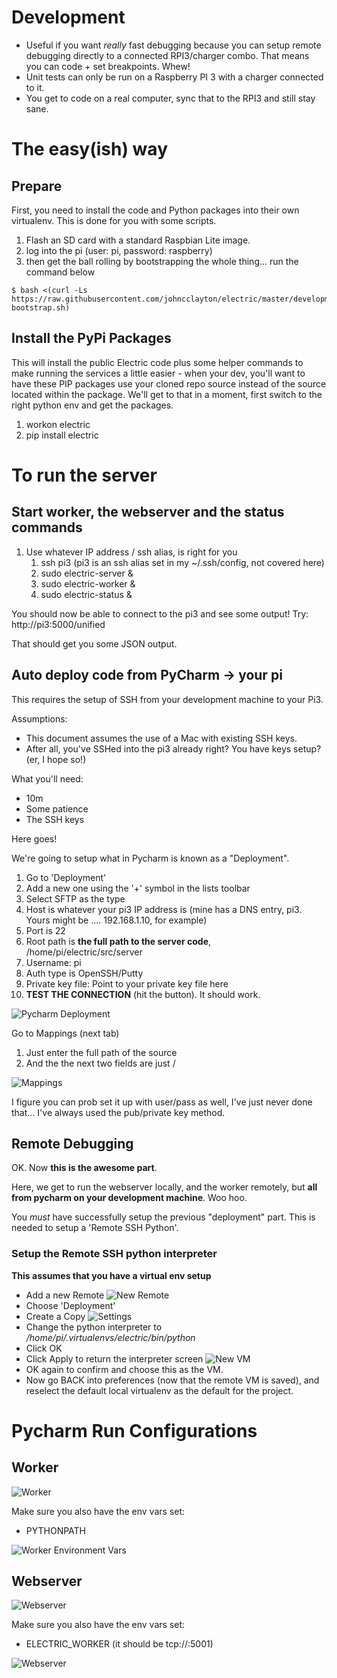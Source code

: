 # Development
* Useful if you want *really* fast debugging because you can setup remote debugging directly to a connected RPI3/charger combo. That means you can code + set breakpoints. Whew! 
* Unit tests can only be run on a Raspberry PI 3 with a charger connected to it.
* You get to code on a real computer, sync that to the RPI3 and still stay sane.

# The easy(ish) way

## Prepare

First, you need to install the code and Python packages into their own virtualenv. This is done for you with some scripts.

  1. Flash an SD card with a standard Raspbian Lite image. 
  1. log into the pi (user: pi, password: raspberry)
  1. then get the ball rolling by bootstrapping the whole thing... run the command below
  
    $ bash <(curl -Ls https://raw.githubusercontent.com/johncclayton/electric/master/development/rpi3-bootstrap.sh)


## Install the PyPi Packages
This will install the public Electric code plus some helper commands to make running the services a little easier - when your dev, you'll want to have these PIP packages use your
cloned repo source instead of the source located within the package.  We'll get to that in a moment, first switch to the right python env and get the packages. 

  1. workon electric 
  1. pip install electric 

# To run the server

## Start worker, the webserver and the status commands
1. Use whatever IP address / ssh alias, is right for you
    1. ssh pi3 (pi3 is an ssh alias set in my ~/.ssh/config, not covered here)
    1. sudo electric-server &
    1. sudo electric-worker &
    1. sudo electric-status &

You should now be able to connect to the pi3 and see some output!
Try:  http://pi3:5000/unified

That should get you some JSON output.

## Auto deploy code from PyCharm -> your pi

This requires the setup of SSH from your development machine to your Pi3.

Assumptions:
- This document assumes the use of a Mac with existing SSH keys.
- After all, you've SSHed into the pi3 already right? You have keys setup? (er, I hope so!)

What you'll need:

- 10m
- Some patience
- The SSH keys

Here goes!

We're going to setup what in Pycharm is known as a "Deployment".

  1. Go to 'Deployment'
  1. Add a new one using the '+' symbol in the lists toolbar
  1. Select SFTP as the type
  1. Host is whatever your pi3 IP address is (mine has a DNS entry, pi3. Yours might be .... 192.168.1.10, for example)
  1. Port is 22
  1. Root path is __the full path to the server code__, /home/pi/electric/src/server
  1. Username: pi
  1. Auth type is OpenSSH/Putty
  1. Private key file: Point to your private key file here
  1. __TEST THE CONNECTION__ (hit the button). It should work.

![Pycharm Deployment](/docs/images/dev/Pycharm_Deployment.png)

Go to Mappings (next tab)

  1. Just enter the full path of the source
  1. And the the next two fields are just /

![Mappings](/docs/images/dev/Pycharm_Mappings.png)

I figure you can prob set it up with user/pass as well, I've just never done that... I've always used the pub/private key method.

## Remote Debugging

OK. Now __this is the awesome part__.

Here, we get to run the webserver locally, and the worker remotely, but __all from pycharm on your development machine__.  Woo hoo.

You *must* have successfully setup the previous "deployment" part. This is needed to setup a 'Remote SSH Python'.

### Setup the Remote SSH python interpreter
__This assumes that you have a virtual env setup__

- Add a new Remote
![New Remote](/docs/images/dev/Add_Remote_VM.png)
- Choose 'Deployment'
- Create a Copy
![Settings](/docs/images/dev/Use_Deploy_Config.png)
- Change the python interpreter to _/home/pi/.virtualenvs/electric/bin/python_
- Click OK
- Click Apply to return the interpreter screen
![New VM](/docs/images/dev/New_Remote_VM.png)
- OK again to confirm and choose this as the VM.
- Now go BACK into preferences (now that the remote VM is saved), and reselect the default local virtualenv as the default for the project.

# Pycharm Run Configurations

## Worker
![Worker](/docs/images/dev/Worker.png)

Make sure you also have the env vars set:

   - PYTHONPATH

![Worker Environment Vars](/docs/images/dev/Worker_Env_Vars.png)


## Webserver
![Webserver](/docs/images/dev/Webserver.png)

Make sure you also have the env vars set:

   - ELECTRIC_WORKER (it should be tcp://<some ip>:5001)

![Webserver](/docs/images/dev/Webserver_Env_Vars.png)



